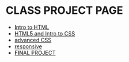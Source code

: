 # CLASS PROJECT PAGE


<ul>
    <li><a href="intro_into_html/index.html">Intro to HTML</a></li>
    <li><a href="html_intro_to_css/index.html">HTML5 and Intro to CSS</a></li>
    <li><a href="adv_css/index.html">advanced CSS</a></li>
     <li><a href="responsive/index.html">responsive</a></li>
     <li><a href="finalproject/index.html">FINAL PROJECT</a></li>
</ul>